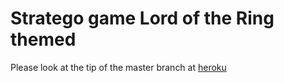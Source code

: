 ﻿# Stratego game Lord of the Ring themed

Please look at the tip of the master branch at [heroku][1]

[1]: http://strategolord.herokuapp.com/lobby
